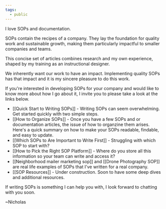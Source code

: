 ```yaml
---
tags:
  - public
---
```

I love SOPs and documentation.

SOPs contain the recipes of a company. They lay the foundation for quality work and sustainable growth, making them particularly impactful to smaller companies and teams.

This concise set of articles combines research and my own experience, shaped by my training as an instructional designer.

We inherently want our work to have an impact. Implementing quality SOPs has that impact and it is my sincere pleasure to do this work.

If you're interested in developing SOPs for your company and would like to know more about how I go about it, I invite you to please take a look at the links below.
- [[Quick Start to Writing SOPs]] - Writing SOPs can seem overwhelming. Get started quickly with two simple steps.
- [[How to Organize SOPs]] - Once you have a few SOPs and or documentation articles, the issue of how to organzine them arises. Here's a quick summary on how to make your SOPs readable, findable, and easy to update. 
- [[Which SOPs to Are Important to Write First]] - Struggling with which SOP to start with? 
- [[How to Pick the Right SOP Platform]] - Where do you store all this information so your team can write and access it? 
-  [[Neighborhood mailer marketing sop]] and [[Drone Photography SOP]] are real life examples of SOPs that I've written for a real company.
- [[SOP Resources]] - Under construction. Soon to have some deep dives and additional resources.

If writing SOPs is something I can help you with, I look forward to chatting with you soon.

~Nicholas